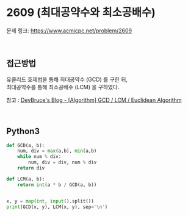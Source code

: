 # 2609 (최대공약수와 최소공배수)

문제 링크: <https://www.acmicpc.net/problem/2609>  

<br>

## 접근방법

유클리드 호제법을 통해 최대공약수 (GCD) 를 구한 뒤,  
최대공약수를 통해 최소공배수 (LCM) 을 구하였다.  

참고 : [DevBruce's Blog - [Algorithm] GCD / LCM / Euclidean Algorithm](https://devbruce.github.io/algorithm/alg-02-gcd/)

<br>

## Python3

```python
def GCD(a, b):
    num, div = max(a,b), min(a,b)
    while num % div:
        num, div = div, num % div
    return div

def LCM(a, b):
    return int(a * b / GCD(a, b))


x, y = map(int, input().split())
print(GCD(x, y), LCM(x, y), sep='\n')
```

